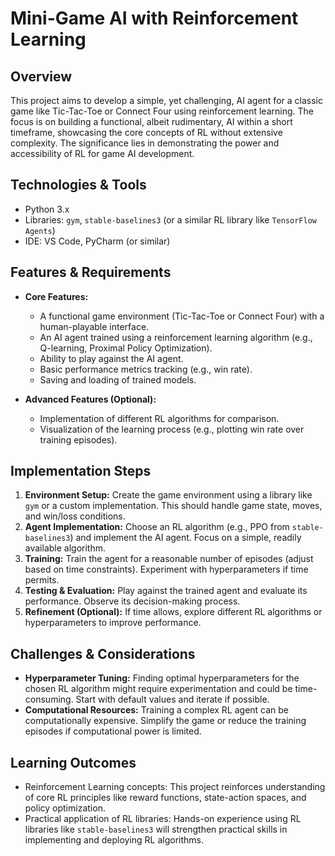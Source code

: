# Mini-Game AI with Reinforcement Learning

## Overview
This project aims to develop a simple, yet challenging, AI agent for a classic game like Tic-Tac-Toe or Connect Four using reinforcement learning. The focus is on building a functional, albeit rudimentary, AI within a short timeframe, showcasing the core concepts of RL without extensive complexity.  The significance lies in demonstrating the power and accessibility of RL for game AI development.

## Technologies & Tools
- Python 3.x
- Libraries: `gym`, `stable-baselines3` (or a similar RL library like `TensorFlow Agents`)
- IDE:  VS Code, PyCharm (or similar)


## Features & Requirements
- **Core Features:**
    -  A functional game environment (Tic-Tac-Toe or Connect Four) with a human-playable interface.
    -  An AI agent trained using a reinforcement learning algorithm (e.g., Q-learning, Proximal Policy Optimization).
    -  Ability to play against the AI agent.
    -  Basic performance metrics tracking (e.g., win rate).
    -  Saving and loading of trained models.

- **Advanced Features (Optional):**
    -  Implementation of different RL algorithms for comparison.
    -  Visualization of the learning process (e.g., plotting win rate over training episodes).


## Implementation Steps
1. **Environment Setup:** Create the game environment using a library like `gym` or a custom implementation. This should handle game state, moves, and win/loss conditions.
2. **Agent Implementation:** Choose an RL algorithm (e.g., PPO from `stable-baselines3`) and implement the AI agent.  Focus on a simple, readily available algorithm.
3. **Training:** Train the agent for a reasonable number of episodes (adjust based on time constraints). Experiment with hyperparameters if time permits.
4. **Testing & Evaluation:** Play against the trained agent and evaluate its performance.  Observe its decision-making process.
5. **Refinement (Optional):** If time allows, explore different RL algorithms or hyperparameters to improve performance.


## Challenges & Considerations
- **Hyperparameter Tuning:** Finding optimal hyperparameters for the chosen RL algorithm might require experimentation and could be time-consuming.  Start with default values and iterate if possible.
- **Computational Resources:** Training a complex RL agent can be computationally expensive. Simplify the game or reduce the training episodes if computational power is limited.


## Learning Outcomes
- Reinforcement Learning concepts: This project reinforces understanding of core RL principles like reward functions, state-action spaces, and policy optimization.
- Practical application of RL libraries: Hands-on experience using RL libraries like `stable-baselines3` will strengthen practical skills in implementing and deploying RL algorithms.

